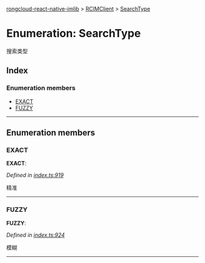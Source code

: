 [rongcloud-react-native-imlib](../README.md) > [RCIMClient](../modules/rcimclient.md) > [SearchType](../enums/rcimclient.searchtype.md)

# Enumeration: SearchType

搜索类型

## Index

### Enumeration members

* [EXACT](rcimclient.searchtype.md#exact)
* [FUZZY](rcimclient.searchtype.md#fuzzy)

---

## Enumeration members

<a id="exact"></a>

###  EXACT

**EXACT**: 

*Defined in [index.ts:919](https://github.com/rongcloud/rongcloud-react-native-imlib/blob/c4be651/src/index.ts#L919)*

精准

___
<a id="fuzzy"></a>

###  FUZZY

**FUZZY**: 

*Defined in [index.ts:924](https://github.com/rongcloud/rongcloud-react-native-imlib/blob/c4be651/src/index.ts#L924)*

模糊

___

